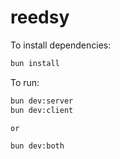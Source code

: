 # reedsy

To install dependencies:

```bash
bun install
```

To run:

```bash
bun dev:server
bun dev:client

or

bun dev:both
```
